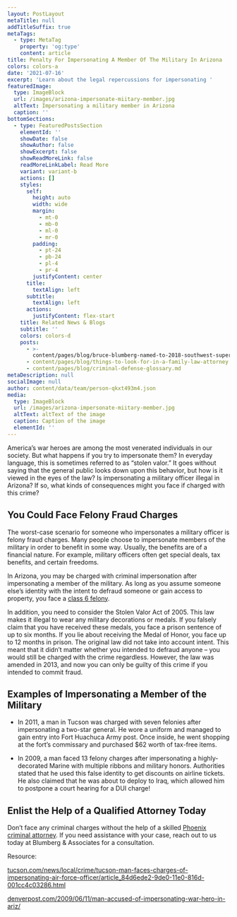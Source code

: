 ```yaml
---
layout: PostLayout
metaTitle: null
addTitleSuffix: true
metaTags:
  - type: MetaTag
    property: 'og:type'
    content: article
title: Penalty For Impersonating A Member Of The Military In Arizona
colors: colors-a
date: '2021-07-16'
excerpt: 'Learn about the legal repercussions for impersonating '
featuredImage:
  type: ImageBlock
  url: /images/arizona-impersonate-miitary-member.jpg
  altText: Impersonating a military member in Arizona
  caption: ''
bottomSections:
  - type: FeaturedPostsSection
    elementId: ''
    showDate: false
    showAuthor: false
    showExcerpt: false
    showReadMoreLink: false
    readMoreLinkLabel: Read More
    variant: variant-b
    actions: []
    styles:
      self:
        height: auto
        width: wide
        margin:
          - mt-0
          - mb-0
          - ml-0
          - mr-0
        padding:
          - pt-24
          - pb-24
          - pl-4
          - pr-4
        justifyContent: center
      title:
        textAlign: left
      subtitle:
        textAlign: left
      actions:
        justifyContent: flex-start
    title: Related News & Blogs
    subtitle: ''
    colors: colors-d
    posts:
      - >-
        content/pages/blog/bruce-blumberg-named-to-2018-southwest-super-lawyers-list.md
      - content/pages/blog/things-to-look-for-in-a-family-law-attorney.md
      - content/pages/blog/criminal-defense-glossary.md
metaDescription: null
socialImage: null
author: content/data/team/person-qkxt493m4.json
media:
  type: ImageBlock
  url: /images/arizona-impersonate-miitary-member.jpg
  altText: altText of the image
  caption: Caption of the image
  elementId: ''
---
```

America’s war heroes are among the most venerated individuals in our society. But what happens if you try to impersonate them? In everyday language, this is sometimes referred to as “stolen valor.” It goes without saying that the general public looks down upon this behavior, but how is it viewed in the eyes of the law? Is impersonating a military officer illegal in Arizona? If so, what kinds of consequences might you face if charged with this crime?

## You Could Face Felony Fraud Charges

The worst-case scenario for someone who impersonates a military officer is felony fraud charges. Many people choose to impersonate members of the military in order to benefit in some way. Usually, the benefits are of a financial nature. For example, military officers often get special deals, tax benefits, and certain freedoms.

In Arizona, you may be charged with criminal impersonation after impersonating a member of the military. As long as you assume someone else’s identity with the intent to defraud someone or gain access to property, you face a [class 6 felony](/blog/criminal-defense-glossary/#felony).

In addition, you need to consider the Stolen Valor Act of 2005. This law makes it illegal to wear any military decorations or medals. If you falsely claim that you have received these medals, you face a prison sentence of up to six months. If you lie about receiving the Medal of Honor, you face up to 12 months in prison. The original law did not take into account intent. This meant that it didn’t matter whether you intended to defraud anyone – you would still be charged with the crime regardless. However, the law was amended in 2013, and now you can only be guilty of this crime if you intended to commit fraud.

## Examples of Impersonating a Member of the Military

*   In 2011, a man in Tucson was charged with seven felonies after impersonating a two-star general. He wore a uniform and managed to gain entry into Fort Huachuca Army post. Once inside, he went shopping at the fort’s commissary and purchased $62 worth of tax-free items.

*   In 2009, a man faced 13 felony charges after impersonating a highly-decorated Marine with multiple ribbons and military honors. Authorities stated that he used this false identity to get discounts on airline tickets. He also claimed that he was about to deploy to Iraq, which allowed him to postpone a court hearing for a DUI charge!

[](stackbit_asset_id:static:public/images/impersonating-a-military-member-arizona.jpg)

## Enlist the Help of a Qualified Attorney Today

Don’t face any criminal charges without the help of a skilled [Phoenix criminal attorney](https://azblumberglaw.com/phoenix-criminal-attorney/). If you need assistance with your case, reach out to us today at Blumberg & Associates for a consultation.

Resource:

[tucson.com/news/local/crime/tucson-man-faces-charges-of-impersonating-air-force-officer/article\_84d6ede2-9de0-11e0-816d-001cc4c03286.html](tucson.com/news/local/crime/tucson-man-faces-charges-of-impersonating-air-force-officer/article\_84d6ede2-9de0-11e0-816d-001cc4c03286.html)

[denverpost.com/2009/06/11/man-accused-of-impersonating-war-hero-in-ariz/](denverpost.com/2009/06/11/man-accused-of-impersonating-war-hero-in-ariz/)
